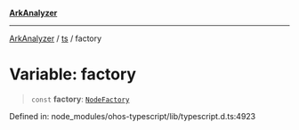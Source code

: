 [**ArkAnalyzer**](../../../../README.md)

***

[ArkAnalyzer](../../../../globals.md) / [ts](../README.md) / factory

# Variable: factory

> `const` **factory**: [`NodeFactory`](../interfaces/NodeFactory.md)

Defined in: node\_modules/ohos-typescript/lib/typescript.d.ts:4923
